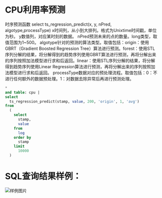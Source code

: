 # CPU利用率预测

时序预测函数
select ts_regression_predict(x, y, nPred, algotype,processType)
x时间列，从小到大排列。格式为Unixtime时间戳，单位为秒。
y数值列，对应某时刻的数据。
nPred预测未来的点的数量。long类型，取值范围为1~500。
algotype针对的预测的算法类型。取值包括：origin：使用GBRT（Gradient Boosted Regression Tree）算法进行预测。forest：使用STL序列分解的结果，将分解得到的趋势序列使用GBRT算法进行预测，再将分解出来的序列按照加法模型进行求和后返回。linear：使用STL序列分解的结果，将分解得到趋势序列使用Linear Regression算法进行预测，再将分解出来的序列按照加法模型进行求和后返回。
processType数据对应的预处理流程。取值包括：0：不进行任何额外的数据预处理。1：对数据去除异常后再进行预测处理。



```SQL
*
and table: cpu |
select
  ts_regression_predict(stamp, value, 200, 'origin', 1, 'avg')
from
  (
    select
      stamp,
      value
    from
      log
    order by
      stamp
    limit
      10000
  )
```

# SQL查询结果样例：

![样例图片](http://slsconsole.oss-cn-hangzhou.aliyuncs.com/sql_sample/16CPU%E5%88%A9%E7%94%A8%E7%8E%87%E9%A2%84%E6%B5%8B.jpg)